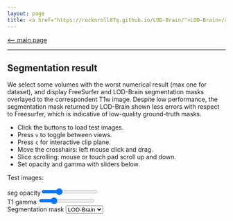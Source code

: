 ```yaml
---
layout: page
title: <a href="https://rocknroll87q.github.io/LOD-Brain/">LOD-Brain</a>
---
```


[<-- main page](https://rocknroll87q.github.io/LOD-Brain/)

<hr>

## Segmentation result

We select some volumes with the worst numerical result (max one for dataset), and display FreeSurfer and LOD-Brain segmentation masks overlayed to the correspondent T1w image. Despite low performance, the segmentation mask returned by LOD-Brain shown less errors with respect to Freesurfer, which is indicative of low-quality ground-truth masks.

* Click the buttons to load test images.
* Press `v` to toggle between views.
* Press `c` for interactive clip plane.
* Move the crosshairs: left mouse click and drag.
* Slice scrolling: mouse or touch pad scroll up and down.
* Set opacity and gamma with sliders below.

<script src="https://unpkg.com/@niivue/niivue@0.29.0/dist/niivue.umd.js"></script>


<section>
  <div class="header_showing_results">
	  <p>Test images:</p>
	  <p id="images"></p>
  </div>
  <div class="header_showing_results">
    seg opacity<input type="range" min="1" max="255" value="75" class="slider" id="alphaSlider">
  </div>
  <div class="header_showing_results">
    T1 gamma  <input type="range" min="10" max="400" value="100" class="slider" id="gammaSlider">
  </div>  
  <label for="mask_to_show">Segmentation mask</label>
    <select name="contrast" id="dragMode">
      <option value="our">LOD-Brain</option>
      <option value="FS">FreeSurfer</option>
    </select>

  <div id="demo1" style="width:1000px; height:1000px;">
    <canvas id="gl1" height=640 width=640>
    </canvas>
  </div>

</section>



<script>
  var maskToShow = document.getElementById("mask_to_show")
  maskToShow.onchange = function() {
    switch(document.getElementById("mask_to_show").value) {
      case "our":
		  let root = './results/'
		  let img_mask = root + imgs[i] + '_pred.nii.gz'		  volumeList1[1].url = img_mask
		  nv1.loadVolumes(volumeList1)
		  nv1.updateGLVolume()
        break
      case "FS":
		  let root = './results/'
		  let img_mask = root + imgs[i] + '_GT.nii.gz'		  volumeList1[1].url = img_mask
		  nv1.loadVolumes(volumeList1)
		  nv1.updateGLVolume()
        break
    }
  }
 var volumeList1 = [
   // first item is background image
     {
       url: "./results/AOMIC_T1w.nii.gz",
       colorMap: "gray",
     },
     {
       url: "./results/AOMIC_pred.nii.gz",
       colorMap: "random",
       opacity: 0.3,
     },
    ] 
  function handleLocationChange(data){
    document.getElementById('location').innerHTML = data.xy
  }
  var nv1 = new niivue.Niivue({onLocationChange:handleLocationChange})
  nv1.attachTo('gl1')
  nv1.loadVolumes(volumeList1)
  nv1.setHighResolutionCapable(this.checked);
  //nv1.setSliceType(nv1.sliceTypeRender)
  var slider = document.getElementById("alphaSlider");
  slider.oninput = function() {
    nv1.setOpacity (1, this.value / 255);
  }
   var slider2 = document.getElementById("gammaSlider");
	slider2.oninput = function() {
       nv1.setGamma(this.value * 0.01)
	}  
	
	imgs = ["AOMIC", "EDSD", "HCP", "IBSR", "IXI", "MRBrainS", "MindBoggle101", "OASIS3"]
	imgEl = document.getElementById('images')
	for (let i=0; i<imgs.length; i++) {
		let btn = document.createElement("button")
		btn.innerHTML = imgs[i]
		btn.onclick = function() {
		  let root = './results/'
		  let img_t1 = root + imgs[i] + '_T1w.nii.gz'
		  let img_mask = root + imgs[i] + '_pred.nii.gz'		  volumeList1[0].url = img_t1
		  volumeList1[1].url = img_mask
		  nv1.loadVolumes(volumeList1)
		  nv1.updateGLVolume()
		}
		imgEl.appendChild(btn)
	}
</script>

